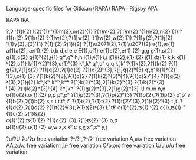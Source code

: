 Language-specific files for Gitksan (RAPA)
RAPA= Rigsby APA

RAPA 	IPA

?,ʔ
'{1}l{2},l{2}ʼ{1}
'{1}m{2},m{2}ʼ{1}
?{1}m{2},ʔ{1}m{2}
'{1}n{2},n{2}ʼ{1}
?{1}n{2},ʔ{1}n{2}
?{1}w{2},ʔ{1}w{2}
'{1}w{2},w{2}ʼ{1}
?{1}y{2},ʔ{1}j{2}
'{1}y{2},j{2}ʼ{1}
?{1}i{2},ʔ{1}i{2}
?{1}\u2071{2},ʔ{1}\u2071{2}
a{1},æ{1}
a{1}a{2},	æ{1}ː{2}
b,b
d,d
e,e
E{1},ɛ{1}
e{1}e{2},e{1}ː{2}
ɡ,ɡ
ɡ̲̣{1},ʁ{2}
ɡ̣{1},ɢ{2}
ɡ{1}ʸ{2},ɟ{1}
ɡʷ,ɡʷ
h,h
ɫ{1},ɬ{1}
i,i
i{1}i{2},i{1}ː{2}
j{1},ʣ{1}
k,k
k{1}ʸ{2}¸c{1}
k{1}ʸ{2}ʰ{3},c{1}ʰ{3}
kʰ,kʰ
qʰ,qʰ
q,q
kʼ,kʼ
?{1}k{2},ʔ{1}k{2}
?{1}ɡ̣{2},ʔ{1}ɢ{2}
?{1}q{2},ʔ{1}q{2}
?{1}q{2}ʰ{3},ʔ{1}q{2}ʰ{3}
qʼ,qʼ
k{1}ʸ{2}ʼ{3},c{1}ʼ{3}
?{1}k{2}ʸ{3},ʔ{1}c{2}
?{1}k{2}ʸ{3}ʰ{4},ʔ{1}c{2}ʰ{4}
?{1}g{2}ʸ{3},ʔ{1}ɟ{2}
kʷ,kʷ
kʷʰ,kʷʰ
?{1}k{2}ʷ{3},ʔ{1}k{2}ʷ{3}
?{1}k{2}ʷ{3}ʰ{4},ʔ{1}k{2}ʷ{3}ʰ{4}
kʷʼ,kʷʼ
?{1}ɡ{2}ʷ{3},ʔ{1}ɡ{2}ʷ{3}
l,l
m,m
n,n
o{1}o{2},o{1}ː{2}
p,p
pʰ,pʰ
?{1}p{2}ʰ{3},ʔ{1}p{2}ʰ{3}
?{1}p{2},ʔ{1}p{2}
pʼ,pʼ
?{1}b{2},ʔ{1}b{2}
s,s
t,t
tʰ,tʰ
?{1}t{2},ʔ{1}t{2}
?{1}t{2}ʰ{3},ʔ{1}t{2}ʰ{3}
tʼ,tʼ
?{1}d{2},ʔ{1}d{2}
?{1}t{2}ɬ{3},ʔ{1}t{2}ɬ{3}
Ƚʼ,tɬʼ
c{1}ʰ{2},ʦ{1}ʰ{2}
c{1},ʦ{1}
?{1}c{2},ʔ{1}ʦ{2}		
c{1}ʼ{2},ʦ{1}ʼ{2}
?{1}c{2}ʰ{3},ʔ{1}ʦ{2}ʰ{3}
ọ,ʊ̞		
u{1}u{2},u{1}ː{2}
w,w
x,x
xʸ,ç
x̣,χ
xʷ,xʷ
y,j



?u/?U	ʔu/ʔʊ		free variation
?ᶸ/?ᶷ,ʔᶸ/ʔᶷ	free variation
A,a/ʌ	free variation
AA,aː/ʌː	free variation
I,i/ɨ	free variation
O/o,ɔ/o	free variation
U/u,ʊ/u	free variation

